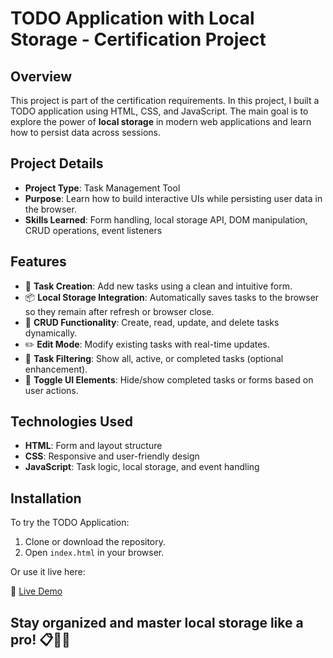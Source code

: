 # TODO Application with Local Storage - Certification Project

## Overview
This project is part of the certification requirements. In this project, I built a TODO application using HTML, CSS, and JavaScript. The main goal is to explore the power of **local storage** in modern web applications and learn how to persist data across sessions.

## Project Details
- **Project Type**: Task Management Tool
- **Purpose**: Learn how to build interactive UIs while persisting user data in the browser.
- **Skills Learned**: Form handling, local storage API, DOM manipulation, CRUD operations, event listeners

## Features
- 📝 **Task Creation**: Add new tasks using a clean and intuitive form.
- 📦 **Local Storage Integration**: Automatically saves tasks to the browser so they remain after refresh or browser close.
- 🔄 **CRUD Functionality**: Create, read, update, and delete tasks dynamically.
- ✏️ **Edit Mode**: Modify existing tasks with real-time updates.
- 🧹 **Task Filtering**: Show all, active, or completed tasks (optional enhancement).
- 🎨 **Toggle UI Elements**: Hide/show completed tasks or forms based on user actions.

## Technologies Used
- **HTML**: Form and layout structure
- **CSS**: Responsive and user-friendly design
- **JavaScript**: Task logic, local storage, and event handling

## Installation
To try the TODO Application:

1. Clone or download the repository.
2. Open `index.html` in your browser.

Or use it live here:

🔗 [Live Demo](#)

## Stay organized and master local storage like a pro! 📋💾🧠
